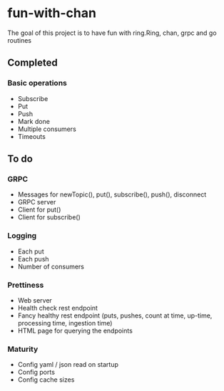 # fun-with-chan

The goal of this project is to have fun with ring.Ring, chan, grpc and go routines


## Completed

### Basic operations
- Subscribe
- Put
- Push
- Mark done
- Multiple consumers
- Timeouts

## To do

### GRPC
- Messages for newTopic(), put(), subscribe(), push(), disconnect
- GRPC server
- Client for put()
- Client for subscribe()

### Logging
- Each put
- Each push
- Number of consumers

### Prettiness
- Web server
- Health check rest endpoint
- Fancy healthy rest endpoint (puts, pushes, count at time, up-time, processing time, ingestion time)
- HTML page for querying the endpoints

### Maturity
- Config yaml / json read on startup
- Config ports
- Config cache sizes